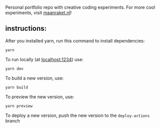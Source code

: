 Personal portfolio repo with creative coding experiments. For more cool experiments, visit [maanraket.nl](https://maanraket.nl)!

## instructions:

After you installed yarn, run this command to install dependencies:

`yarn`

To run locally (at [localhost:1234](http://localhostt:5173)) use:

`yarn dev`

To build a new version, use:

`yarn build`

To preview the new version, use:

`yarn preview`

To deploy a new version, push the new version to the `deploy-actions` branch
